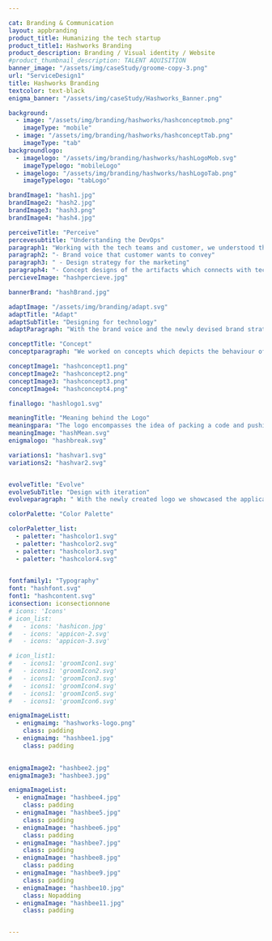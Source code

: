 ```yaml
---

cat: Branding & Communication
layout: appbranding
product_title: Humanizing the tech startup
product_title1: Hashworks Branding
product_description: Branding / Visual identity / Website
#product_thumbnail_description: TALENT AQUISITION
banner_image: "/assets/img/caseStudy/groome-copy-3.png"
url: "ServiceDesign1"
title: Hashworks Branding
textcolor: text-black
enigma_banner: "/assets/img/caseStudy/Hashworks_Banner.png"

background:
  - image: "/assets/img/branding/hashworks/hashconceptmob.png"
    imageType: "mobile"
  - image: "/assets/img/branding/hashworks/hashconceptTab.png"
    imageType: "tab"
backgroundlogo:
  - imagelogo: "/assets/img/branding/hashworks/hashLogoMob.svg"
    imageTypelogo: "mobileLogo"
  - imagelogo: "/assets/img/branding/hashworks/hashLogoTab.png"
    imageTypelogo: "tabLogo"

brandImage1: "hash1.jpg"
brandImage2: "hash2.jpg"
brandImage3: "hash3.png"
brandImage4: "hash4.jpg"

perceiveTitle: "Perceive"
percevesubtitle: "Understanding the DevOps"
paragraph1: "Working with the tech teams and customer, we understood the solutions, paketo is offering to the tech community. With this insights we were able to come up with"
paragraph2: "- Brand voice that customer wants to convey"
paragraph3: " - Design strategy for the marketing"
paragraph4: "- Concept designs of the artifacts which connects with tech community"
percieveImage: "hashpercieve.jpg"

bannerBrand: "hashBrand.jpg"

adaptImage: "/assets/img/branding/adapt.svg"
adaptTitle: "Adapt"
adaptSubTitle: "Designing for technology"
adaptParagraph: "With the brand voice and the newly devised brand strategy to attract tech people, we came up with a design solution that any technology person can relate."

conceptTitle: "Concept"
conceptparagraph: "We worked on concepts which depicts the behaviour of the application while adding the concept of how the application is helping the DevOps practice."

conceptImage1: "hashconcept1.png"
conceptImage2: "hashconcept2.png"
conceptImage3: "hashconcept3.png"
conceptImage4: "hashconcept4.png"

finallogo: "hashlogo1.svg"

meaningTitle: "Meaning behind the Logo"
meaningpara: "The logo encompasses the idea of packing a code and pushing it for deployment. The sprites showcasing movement is an abstract representation of word DevOps. in morse code"
meaningImage: "hashMean.svg"
enigmalogo: "hashbreak.svg"

variations1: "hashvar1.svg"
variations2: "hashvar2.svg"


evolveTitle: "Evolve"
evolveSubTitle: "Design with iteration"
evolveparagraph: " With the newly created logo we showcased the applications, purpose and personality. To add to this personality we needed colour, typography and all the other collaterals. Continuos discussions and iteratons with the clients produced an array of artifacts which supported the applications brand voice."

colorPalette: "Color Palette"

colorPaletter_list:
  - paletter: "hashcolor1.svg"
  - paletter: "hashcolor2.svg"
  - paletter: "hashcolor3.svg"
  - paletter: "hashcolor4.svg"
  

fontfamily1: "Typography"
font: "hashfont.svg"
font1: "hashcontent.svg"
iconsection: iconsectionnone
# icons: 'Icons'
# icon_list:
#   - icons: 'hashicon.jpg'
#   - icons: 'appicon-2.svg'
#   - icons: 'appicon-3.svg'

# icon_list1:
#   - icons1: 'groomIcon1.svg'
#   - icons1: 'groomIcon2.svg'
#   - icons1: 'groomIcon3.svg'
#   - icons1: 'groomIcon4.svg'
#   - icons1: 'groomIcon5.svg'
#   - icons1: 'groomIcon6.svg'

enigmaImageListt:
  - enigmaimg: "hashworks-logo.png"
    class: padding
  - enigmaimg: "hashbee1.jpg"
    class: padding
  

enigmaImage2: "hashbee2.jpg"
enigmaImage3: "hashbee3.jpg" 

enigmaImageList:
  - enigmaImage: "hashbee4.jpg"
    class: padding
  - enigmaImage: "hashbee5.jpg"
    class: padding
  - enigmaImage: "hashbee6.jpg"
    class: padding
  - enigmaImage: "hashbee7.jpg"
    class: padding
  - enigmaImage: "hashbee8.jpg"
    class: padding
  - enigmaImage: "hashbee9.jpg"
    class: padding
  - enigmaImage: "hashbee10.jpg"
    class: Nopadding
  - enigmaImage: "hashbee11.jpg"
    class: padding


---
```



